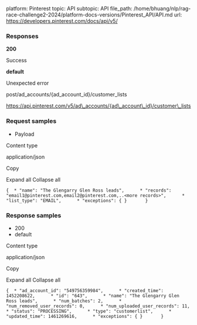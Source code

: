 platform: Pinterest
topic: API
subtopic: API
file_path: /home/bhuang/nlp/rag-race-challenge2-2024/platform-docs-versions/Pinterest_API/API.md
url: https://developers.pinterest.com/docs/api/v5/

### Responses

**200**

Success

**default**

Unexpected error

post/ad\_accounts/{ad\_account\_id}/customer\_lists

https://api.pinterest.com/v5/ad\_accounts/{ad\_account\_id}/customer\_lists

### Request samples

* Payload

Content type

application/json

Copy

Expand all Collapse all

`{  * "name": "The Glengarry Glen Ross leads",      * "records": "email1@pinterest.com,email2@pinterest.com,..<more records>",      * "list_type": "EMAIL",      * "exceptions": { }       }`

### Response samples

* 200
* default

Content type

application/json

Copy

Expand all Collapse all

`{  * "ad_account_id": "549756359984",      * "created_time": 1452208622,      * "id": "643",      * "name": "The Glengarry Glen Ross leads",      * "num_batches": 2,      * "num_removed_user_records": 0,      * "num_uploaded_user_records": 11,      * "status": "PROCESSING",      * "type": "customerlist",      * "updated_time": 1461269616,      * "exceptions": { }       }`
